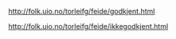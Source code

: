 http://folk.uio.no/torleifg/feide/godkjent.html

http://folk.uio.no/torleifg/feide/ikkegodkjent.html
